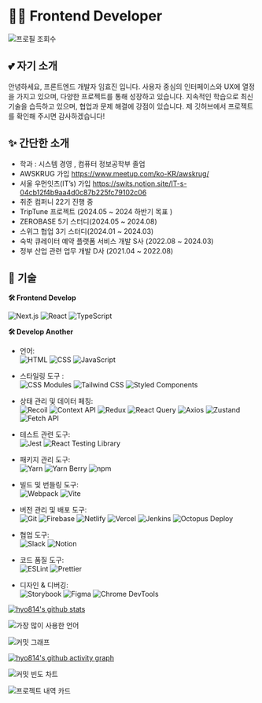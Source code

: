 # 👩‍💻 Frontend Developer


![프로필 조회수](https://komarev.com/ghpvc/?username=hyo814&style=flat-square)

## 💕 자기 소개
안녕하세요, 프론트엔드 개발자 임효진 입니다. 
사용자 중심의 인터페이스와 UX에 열정을 가지고 있으며, 다양한 프로젝트를 통해 성장하고 있습니다. 
지속적인 학습으로 최신 기술을 습득하고 있으며, 협업과 문제 해결에 강점이 있습니다. 
제 깃허브에서 프로젝트를 확인해 주시면 감사하겠습니다!

## ✨ 간단한 소개
- 학과 : 시스템 경영 , 컴퓨터 정보공학부 졸업
- AWSKRUG 가입 https://www.meetup.com/ko-KR/awskrug/
- 서울 우먼잇츠(IT’s) 가입 https://swits.notion.site/IT-s-04cb12f4b9aa4d0c87b225fc79102c06
- 취준 컴퍼니 22기 진행 중
- TripTune 프로젝트 (2024.05 ~ 2024 하반기 목표 )
- ZEROBASE 5기 스터디(2024.05 ~ 2024.08)
- 스위그 협업 3기 스터디(2024.01 ~ 2024.03)
- 숙박 큐레이터 예약 플랫폼 서비스 개발 S사 (2022.08 ~ 2024.03)
- 정부 산업 관련 업무 개발 D사 (2021.04 ~ 2022.08)


## 📌 기술
**🛠 Frontend Develop** <br/>
<!-- Frontend Develop 기술 안내 -->
<img src="https://img.shields.io/badge/Next.js-000000?style=flat-square&logo=next.js&logoColor=white" alt="Next.js"/> <img src="https://img.shields.io/badge/React-61DAFB?style=flat-square&logo=react&logoColor=black" alt="React"/> <img src="https://img.shields.io/badge/TypeScript-3178C6?style=flat-square&logo=typescript&logoColor=white" alt="TypeScript"/>

**🛠 Develop Another** <br/>
<!-- 언어 및 주요 기술 -->
- 언어: <br/>
<img src="https://img.shields.io/badge/HTML-E34F26?style=flat-square&logo=html5&logoColor=white" alt="HTML"/> <img src="https://img.shields.io/badge/CSS-1572B6?style=flat-square&logo=css3&logoColor=white" alt="CSS"/> <img src="https://img.shields.io/badge/JavaScript-F7DF1E?style=flat-square&logo=javascript&logoColor=black" alt="JavaScript"/>

- 스타일링 도구 : <br/>
<img src="https://img.shields.io/badge/CSS_Modules-000000?style=flat-square&logo=css-modules&logoColor=white" alt="CSS Modules"/> <img src="https://img.shields.io/badge/Tailwind_CSS-38B2AC?style=flat-square&logo=tailwind-css&logoColor=white" alt="Tailwind CSS"/> <img src="https://img.shields.io/badge/Styled_Components-DB7093?style=flat-square&logo=styled-components&logoColor=white" alt="Styled Components"/>

<!-- 상태 관리 및 데이터 페칭 -->
- 상태 관리 및 데이터 페칭:<br/>
<img src="https://img.shields.io/badge/Recoil-3578E5?style=flat-square&logo=recoil&logoColor=white" alt="Recoil"/> <img src="https://img.shields.io/badge/Context_API-61DAFB?style=flat-square&logo=react&logoColor=black" alt="Context API"/> <img src="https://img.shields.io/badge/Redux-764ABC?style=flat-square&logo=redux&logoColor=white" alt="Redux"/> <img src="https://img.shields.io/badge/React_Query-FF4154?style=flat-square&logo=react-query&logoColor=white" alt="React Query"/> <img src="https://img.shields.io/badge/Axios-5A29E4?style=flat-square&logo=axios&logoColor=white" alt="Axios"/> <img src="https://img.shields.io/badge/Zustand-663399?style=flat-square&logo=zustand&logoColor=white" alt="Zustand"/> <img src="https://img.shields.io/badge/Fetch_API-FF9900?style=flat-square&logo=fetch-api&logoColor=white" alt="Fetch API"/>

<!-- 테스트 관련 도구 -->
- 테스트 관련 도구:<br/>
<img src="https://img.shields.io/badge/Jest-C21325?style=flat-square&logo=jest&logoColor=white" alt="Jest"/> <img src="https://img.shields.io/badge/React_Testing_Library-E33332?style=flat-square&logo=testing-library&logoColor=white" alt="React Testing Library"/>
<!-- 패키지 관리 도구 -->
- 패키지 관리 도구:<br/>
<img src="https://img.shields.io/badge/Yarn-2C8EBB?style=flat-square&logo=yarn&logoColor=white" alt="Yarn"/> <img src="https://img.shields.io/badge/Yarn_Berry-2C8EBB?style=flat-square&logo=yarn&logoColor=white" alt="Yarn Berry"/> <img src="https://img.shields.io/badge/npm-CB3837?style=flat-square&logo=npm&logoColor=white" alt="npm"/>

<!-- 빌드 및 번들링 도구 -->
- 빌드 및 번들링 도구:<br/>
<img src="https://img.shields.io/badge/Webpack-8DD6F9?style=flat-square&logo=webpack&logoColor=black" alt="Webpack"/> <img src="https://img.shields.io/badge/Vite-646CFF?style=flat-square&logo=vite&logoColor=white" alt="Vite"/>
<!-- 버전 관리 및 배포 도구 -->
- 버전 관리 및 배포 도구:<br/>
<img src="https://img.shields.io/badge/Git-F05032?style=flat-square&logo=git&logoColor=white" alt="Git"/> <img src="https://img.shields.io/badge/Firebase-FFCA28?style=flat-square&logo=firebase&logoColor=black" alt="Firebase"/> <img src="https://img.shields.io/badge/Netlify-00C7B7?style=flat-square&logo=netlify&logoColor=white" alt="Netlify"/> <img src="https://img.shields.io/badge/Vercel-000000?style=flat-square&logo=vercel&logoColor=white" alt="Vercel"/> <img src="https://img.shields.io/badge/Jenkins-D24939?style=flat-square&logo=jenkins&logoColor=white" alt="Jenkins"/> <img src="https://img.shields.io/badge/Octopus_Deploy-2D9CDB?style=flat-square&logo=octopusdeploy&logoColor=white" alt="Octopus Deploy"/>

<!-- 협업 도구 -->
- 협업 도구:<br/>
<img src="https://img.shields.io/badge/Slack-4A154B?style=flat-square&logo=slack&logoColor=white" alt="Slack"/> <img src="https://img.shields.io/badge/Notion-000000?style=flat-square&logo=notion&logoColor=white" alt="Notion"/>

<!-- 코드 품질 도구 -->
- 코드 품질 도구:<br/>
<img src="https://img.shields.io/badge/ESLint-4B32C3?style=flat-square&logo=eslint&logoColor=white" alt="ESLint"/> <img src="https://img.shields.io/badge/Prettier-F7B93E?style=flat-square&logo=prettier&logoColor=white" alt="Prettier"/>

<!-- 디자인 & 디버깅 -->
- 디자인 & 디버깅:<br/>
<img src="https://img.shields.io/badge/Storybook-FF4785?style=flat-square&logo=storybook&logoColor=white" alt="Storybook"/> <img src="https://img.shields.io/badge/Figma-F24E1E?style=flat-square&logo=figma&logoColor=white" alt="Figma"/> <img src="https://img.shields.io/badge/Chrome_DevTools-4285F4?style=flat-square&logo=google-chrome&logoColor=white" alt="Chrome DevTools"/>


[![hyo814's github stats](https://github-readme-stats.vercel.app/api?username=hyo814)](https://github.com/anuraghazra/github-readme-stats)


![가장 많이 사용한 언어](https://github-readme-stats.vercel.app/api/top-langs/?username=hyo814&layout=compact&theme=radical)


![커밋 그래프](https://github-readme-streak-stats.herokuapp.com/?user=hyo814&theme=radical)


[![hyo814's github activity graph](https://github-readme-activity-graph.vercel.app/graph?username=hyo814&bg_color=0f2d3d&color=1cadfb&line=1cadfb&point=1cadfb&area=true&hide_border=true)](https://github.com/hyo814/github-readme-activity-graph)


![커밋 빈도 차트](https://github-profile-summary-cards.vercel.app/api/cards/profile-details?username=hyo814&theme=radical)


![프로젝트 내역 카드](https://github-profile-summary-cards.vercel.app/api/cards/repos-per-language?username=hyo814&theme=radical)

